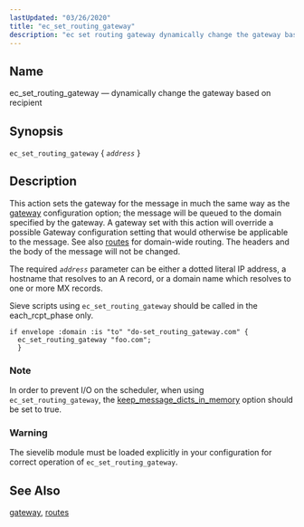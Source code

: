 ```yaml
---
lastUpdated: "03/26/2020"
title: "ec_set_routing_gateway"
description: "ec set routing gateway dynamically change the gateway based on recipient ec set routing gateway address This action sets the gateway for the message in much the same way as the gateway configuration option the message will be queued to the domain specified by the gateway A gateway set with..."
---
```


<a name="sieve.ref.ec_set_routing_gateway"></a> 
## Name

ec_set_routing_gateway — dynamically change the gateway based on recipient

## Synopsis

`ec_set_routing_gateway` { *`address`* }

<a name="idp30520944"></a> 
## Description

This action sets the gateway for the message in much the same way as the [gateway](/momentum/3/3-reference/3-reference-conf-ref-gateway) configuration option; the message will be queued to the domain specified by the gateway. A gateway set with this action will override a possible Gateway configuration setting that would otherwise be applicable to the message. See also [routes](/momentum/3/3-reference/3-reference-conf-ref-routes) for domain-wide routing. The headers and the body of the message will not be changed.

The required *`address`* parameter can be either a dotted literal IP address, a hostname that resolves to an A record, or a domain name which resolves to one or more MX records.

Sieve scripts using `ec_set_routing_gateway` should be called in the each_rcpt_phase only.

<a name="example.ec_set_routing_gateway"></a> 


```
if envelope :domain :is "to" "do-set_routing_gateway.com" {
  ec_set_routing_gateway "foo.com";
  }
```

### Note

In order to prevent I/O on the scheduler, when using `ec_set_routing_gateway`, the [keep_message_dicts_in_memory](/momentum/3/3-reference/3-reference-conf-ref-keep-message-dicts-in-memory) option should be set to true.

### Warning

The sievelib module must be loaded explicitly in your configuration for correct operation of `ec_set_routing_gateway`.

<a name="idp30532624"></a> 
## See Also

[gateway](/momentum/3/3-reference/3-reference-conf-ref-gateway), [routes](/momentum/3/3-reference/3-reference-conf-ref-routes)